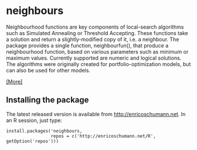 # neighbours

Neighbourhood functions are key components of
local-search algorithms such as Simulated Annealing or
Threshold Accepting.  These functions take a solution
and return a slightly-modified copy of it, i.e. a
neighbour.  The package provides a single function,
neighbourfun(), that produce a neighbourhood function,
based on various parameters such as minimum or maximum
values.  Currently supported are numeric and logical
solutions.  The algorithms were originally created for
portfolio-optimization models, but can also be used for
other models.

[ [More] ](http://enricoschumann.net/R/packages/neighbours/)

## Installing the package

The latest released version is available from
http://enricoschumann.net. In an R session, just type:

    install.packages('neighbours,
                     repos = c('http://enricoschumann.net/R', getOption('repos')))
